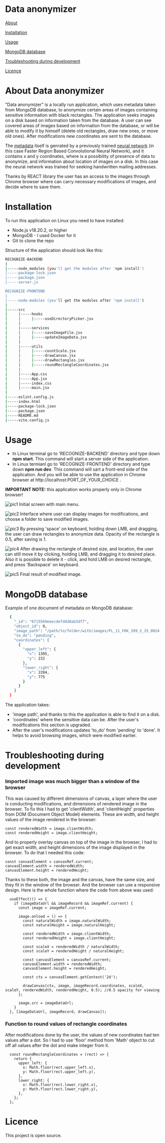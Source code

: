 # Data anonymizer

[About](#about-data-anonymizer)

[Installation](#installation)

[Usage](#usage)

[MongoDB database](#mongodb-database)

[Troubleshooting during development](#troubleshooting-during-development)

[Licence](#licence)


# About Data anonymizer

"Data anonymizer" is a locally run application, which uses metadata taken from MongoDB database, to anonymize certain areas of images containing sensitive information with black rectangles. The application seeks images on a disk based on information taken from the database. A user can see covered areas of images based on information from the database, or will be able to modify it by himself (delete old rectangles, draw new ones, or move old ones). After modifications new coordinates are sent to the database.

The [metadata](#mongodb-database) itself is genrated by a previously trained [neural network](https://github.com/KrzysztofKapica/PythonAIDetect) (in this case Faster Region Based Convolutional Neural Network), and it contains x and y coordinates, where is a possibility of presence of data to anonymize, and information about location of images on a disk. In this case the neural network was trained for seeking handwritten mailing addresses.

Thanks by REACT library the user has an access to the images through Chrome browser where can carry necessary modifications of images, and decide where to save them.


# Installation

To run this application on Linux you need to have installed:
- Node.js v18.20.2, or higher
- MongoDB - I used Docker for it
- Git to clone the repo

Structure of the application should look like this:
```bash
RECOGNIZE-BACKEND
|
|-----node_modules (you'll get the modules after 'npm install')
|-----package-lock.json
|-----package.json
|-----server.js

RECOGNIZE-FRONTEND
|
|-----node-modules (you'll get the modules after 'npm install')
|
|-----src
|     |-----hooks
|     |     |-----useDirectoryPicker.jsx
|     |
|     |-----services
|     |     |-----saveImageFile.jsx
|     |     |-----updateImageData.jsx
|     |
|     |-----utils
|     |     |-----countScale.jsx
|     |     |-----drawCanvas.jsx
|     |     |-----drawRectangles.jsx
|     |     |-----roundRectangleCoordinates.jsx
|     |
|     |-----App.css
|     |-----App.jsx
|     |-----index.css
|     |-----main.jsx
|
|-----eslint.config.js
|-----index.html
|-----package-lock.json
|-----package.json
|-----README.md
|-----vite.config.js
```


# Usage 

- In Linux terminal go to 'RECOGNIZE-BACKEND' directory and type down **npm start**. This command will start a server side of the application.
- In Linux termianl go to 'RECOGNIZE-FRONTEND' directory and type down **npm run dev**. This command will sart a front-end side of the application. And you will be able to use the application in Chrome browser at http://localhost:PORT_OF_YOUR_CHOICE .

**IMPORTANT NOTE:** this application works properly only in Chrome browser!

![pic1](https://github.com/user-attachments/assets/3c9e82a5-6929-4762-a6e5-eec79b5df0c0)
Initial screen with main menu.

![pic2](https://github.com/user-attachments/assets/e0160252-67fc-49e2-8014-ed40044aef3d)
Interface where user can display images for modifications, and choose a folder to save modified images.

![pic3](https://github.com/user-attachments/assets/2af9d8df-ed85-49df-8ffb-185dddb6ab17)
By pressing 'space' on keyboard, holding down LMB, and dragging, the user can draw rectangles to anonymize data. Opacity of the rectangle is 0.5, after saving is 1. 

![pic4](https://github.com/user-attachments/assets/9c58272b-1763-4ffe-8a39-1581d7fd00aa)
After drawing the rectangle of desired size, and location, the user can still move it by clicking, holding LMB, and dragging it to desired place. Also it is possible to delete it - click, and hold LMB on desired rectangle, and press 'Backspace' on keyboard.

![pic5](https://github.com/user-attachments/assets/0c6b8450-b8fc-459e-86f6-54a5d5262292)
Final result of modified image.


# MongoDB database

Example of one document of metadata on MongoDB database:
```bash
  {
    "_id": "6715569eeecdefd4d8ab3df7",
    "object_id": 9,
    "image_path": "/path/to/folder/with/images/PL_11_FOK_399_2_15_0024.jpg",
    "to_do": "pending",
    "coordinates": [
      {
        "upper_left": {
          "x": 1305,
          "y": 232
        },
        "lower_right": {
          "x": 2284,
          "y": 775
        }
      }
    ]
  }
```

The application takes: 
- 'image path', and thanks to this the application is able to find it on a disk.
- 'coordinates' where the sensitive data can be. After the user's modifications this section is upgraded.
- After the user's modifications updates 'to_do' from 'pending' to 'done'. It helps to avoid browsing images, which were modified earlier.


# Troubleshooting during development

### Imported image was much bigger than a window of the browser 
This was caused by different dimensions of canvas, a layer where the user is conducting modifications, and dimensions of rendered image in the browser.
To fix this I had to get 'clientWidth', and 'clientHeight' properties from DOM (Document Object Model) elements. These are width, and height values of the image rendered in the browser:
```
const renderedWidth = image.clientWidth;
const renderedHeight = image.clientHeight;
```
And to properly overlay canvas on top of the image in the browser, I had to get exact width, and height dimensions of the image displayed in the browser. To do that I needed this code:
```
const canvasElement = canvasRef.current;
canvasElement.width = renderedWidth;
canvasElement.height = renderedHeight;
```
Thanks to these both, the image and the canvas, have the same size, and they fit in the window of the browser. And the browser can use a responsive design. 
Here is the whole function where the code from above was used:
```
  useEffect(() => {
    if (imageDataUrl && imageRecord && imageRef.current) {
      const image = imageRef.current;

      image.onload = () => {
        const naturalWidth = image.naturalWidth;
        const naturalHeight = image.naturalHeight;

        const renderedWidth = image.clientWidth;
        const renderedHeight = image.clientHeight;

        const scaleX = renderedWidth / naturalWidth;
        const scaleY = renderedHeight / naturalHeight;

        const canvasElement = canvasRef.current;
        canvasElement.width = renderedWidth;
        canvasElement.height = renderedHeight;

        const ctx = canvasElement.getContext('2d');

        drawCanvas(ctx, image, imageRecord.coordinates, scaleX, scaleY, renderedWidth, renderedHeight, 0.5); //0.5 opacity for viewing
      };

      image.src = imageDataUrl;
    }
  }, [imageDataUrl, imageRecord, drawCanvas]);
```

### Function to round values of rectangle coordinates
After modifications done by the user, the values of new coordinates had ten values after a dot. So I had to use 'floor' method from 'Math' object to cut off all values after the dot and make integer from it.
```
  const roundRectangleCoordinates = (rect) => {
    return {
      upper_left: {
        x: Math.floor(rect.upper_left.x),
        y: Math.floor(rect.upper_left.y),
      },
      lower_right: {
        x: Math.floor(rect.lower_right.x),
        y: Math.floor(rect.lower_right.y),
      },
    };
  };
```

# Licence
This project is open source.
